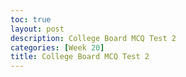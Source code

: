 ```yaml
---
toc: true
layout: post
description: College Board MCQ Test 2
categories: [Week 20]
title: College Board MCQ Test 2
---
```


